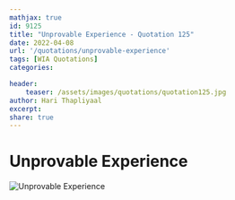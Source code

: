 ```yaml
---
mathjax: true
id: 9125
title: "Unprovable Experience - Quotation 125"
date: 2022-04-08
url: '/quotations/unprovable-experience'
tags: [WIA Quotations] 
categories: 

header:
    teaser: /assets/images/quotations/quotation125.jpg
author: Hari Thapliyaal 
excerpt:
share: true 
---
```


# Unprovable Experience

![Unprovable Experience](/assets/images/quotations/quotation125.jpg)
